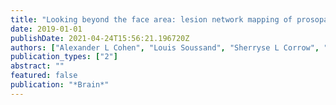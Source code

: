 ```yaml
---
title: "Looking beyond the face area: lesion network mapping of prosopagnosia"
date: 2019-01-01
publishDate: 2021-04-24T15:56:21.196720Z
authors: ["Alexander L Cohen", "Louis Soussand", "Sherryse L Corrow", "Olivier Martinaud", "Jason JS Barton", "Michael D Fox"]
publication_types: ["2"]
abstract: ""
featured: false
publication: "*Brain*"
---
```


